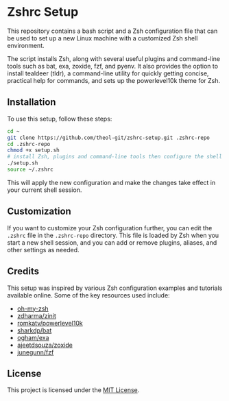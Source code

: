 # Zshrc Setup

This repository contains a bash script and a Zsh configuration file that can be used to set up a new Linux machine with a customized Zsh shell environment.

The script installs Zsh, along with several useful plugins and command-line tools such as bat, exa, zoxide, fzf, and pyenv. It also provides the option to install tealdeer (tldr), a command-line utility for quickly getting concise, practical help for commands, and sets up the powerlevel10k theme for Zsh.

## Installation

To use this setup, follow these steps:

```bash
cd ~
git clone https://github.com/theol-git/zshrc-setup.git .zshrc-repo
cd .zshrc-repo
chmod +x setup.sh
# install Zsh, plugins and command-line tools then configure the shell environment.
./setup.sh
source ~/.zshrc
```

This will apply the new configuration and make the changes take effect in your current shell session.

## Customization

If you want to customize your Zsh configuration further, you can edit the `.zshrc` file in the `.zshrc-repo` directory. This file is loaded by Zsh when you start a new shell session, and you can add or remove plugins, aliases, and other settings as needed.

## Credits

This setup was inspired by various Zsh configuration examples and tutorials available online. Some of the key resources used include:

- [oh-my-zsh](https://ohmyz.sh/)
- [zdharma/zinit](https://github.com/zdharma/zinit)
- [romkatv/powerlevel10k](https://github.com/romkatv/powerlevel10k)
- [sharkdp/bat](https://github.com/sharkdp/bat)
- [ogham/exa](https://github.com/ogham/exa)
- [ajeetdsouza/zoxide](https://github.com/ajeetdsouza/zoxide)
- [junegunn/fzf](https://github.com/junegunn/fzf)

## License

This project is licensed under the [MIT License](LICENSE).
